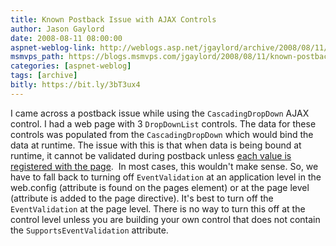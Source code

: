 ```yaml
---
title: Known Postback Issue with AJAX Controls
author: Jason Gaylord
date: 2008-08-11 08:00:00
aspnet-weblog-link: http://weblogs.asp.net/jgaylord/archive/2008/08/11/known-postback-issue-with-ajax-controls.aspx
msmvps_path: https://blogs.msmvps.com/jgaylord/2008/08/11/known-postback-issue-with-ajax-controls/
categories: [aspnet-weblog]
tags: [archive]
bitly: https://bit.ly/3bT3ux4
---
```


I came across a postback issue while using the `CascadingDropDown` AJAX control. I had a web page with 3 `DropDownList` controls. The data for these controls was populated from the `CascadingDropDown` which would bind the data at runtime. The issue with this is that when data is being bound at runtime, it cannot be validated during postback unless [each value is registered with the page](http://forums.asp.net/p/945348/1139510.aspx#1139510).  In most cases, this wouldn't make sense. So, we have to fall back to turning off `EventValidation` at an application level in the web.config (attribute is found on the pages element) or at the page level (attribute is added to the page directive). It's best to turn off the `EventValidation` at the page level. There is no way to turn this off at the control level unless you are building your own control that does not contain the `SupportsEventValidation` attribute.